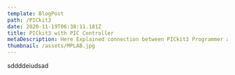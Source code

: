 ```yaml
---
template: BlogPost
path: /PICkit3
date: 2020-11-19T06:38:11.181Z
title: PICkit3 with PIC Controller
metaDescription: Here Explained connection between PICkit3 Programmer and PIC Microcontroller
thumbnail: /assets/MPLAB.jpg
---
```

sddddeiudsad
